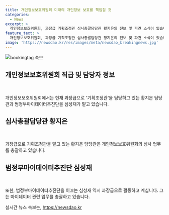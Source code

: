 ```yaml
---
title: 개인정보보호위원회 미래의 개인정보 보호를 책임질 것
categories:
  - News
excerpt: >
  개인정보보호위원회, 과장급 기획조정관 심사총괄담당관 황지은의 전보 및 파견 소식이 있습니다. 또한 범정부마이데이터추진단의 심성재가 소속되었음을 알립니다. 
feature_text: >
  개인정보보호위원회, 과장급 기획조정관 심사총괄담당관 황지은의 전보 및 파견 소식이 있습니다. 또한 범정부마이데이터추진단의 심성재가 소속되었음을 알립니다. 
image: 'https://newsdao.kr/res/images/meta/newsdao_breakingnews.jpg'
---
```


<p><img src="https://newsdao.kr/res/images/meta/newsdao_breakingnews.jpg" alt="bookingtag 속보" /></p>

<h2 data-ke-size="size26">개인정보보호위원회 직급 및 담당자 정보</h2>

<p data-ke-size="size16">&nbsp;</p>

<p>개인정보보호위원회에서는 현재 과장급으로 '기획조정관'을 담당하고 있는 황지은 담당관과 범정부마이데이터추진단을 심성재가 맡고 있습니다.</p>

<h2 data-ke-size="size26">심사총괄담당관 황지은</h2>

<p data-ke-size="size16">&nbsp;</p>

<p>과장급으로 기획조정관을 맡고 있는 황지은 담당관은 개인정보보호위원회의 심사 업무를 총괄하고 있습니다.</p>

<h2 data-ke-size="size26">범정부마이데이터추진단 심성재</h2>

<p data-ke-size="size16">&nbsp;</p>

<p>또한, 범정부마이데이터추진단을 이끄는 심성재 역시 과장급으로 활동하고 계십니다. 그는 마이데이터 관련 업무를 총괄하고 있습니다.</p>
실시간 뉴스 속보는, <a href="https://newsdao.kr" rel="dofollow">https://newsdao.kr</a>


